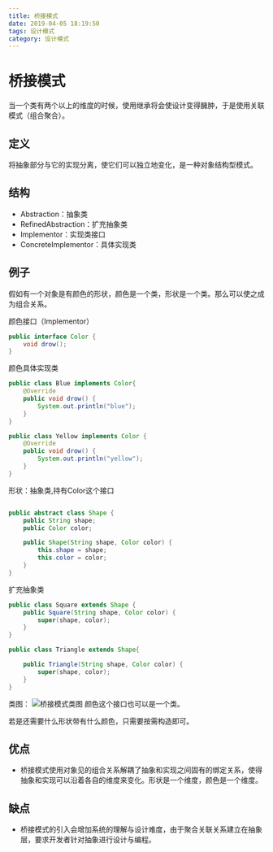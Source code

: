 ```yaml
---
title: 桥接模式
date: 2019-04-05 18:19:50
tags: 设计模式
category: 设计模式
---
```


# 桥接模式

当一个类有两个以上的维度的时候，使用继承将会使设计变得臃肿，于是使用关联模式（组合聚合）。

## 定义
将抽象部分与它的实现分离，使它们可以独立地变化，是一种对象结构型模式。

## 结构
- Abstraction：抽象类
- RefinedAbstraction：扩充抽象类
- Implementor：实现类接口
- ConcreteImplementor：具体实现类
<!--more-->
## 例子
假如有一个对象是有颜色的形状，颜色是一个类，形状是一个类。那么可以使之成为组合关系。

颜色接口（Implementor）
~~~java
public interface Color {
    void drow();
}
~~~

颜色具体实现类
~~~java
public class Blue implements Color{
    @Override
    public void drow() {
        System.out.println("blue");
    }
}
~~~
~~~java
public class Yellow implements Color {
    @Override
    public void drow() {
        System.out.println("yellow");
    }
}
~~~

形状：抽象类,持有Color这个接口
~~~java

public abstract class Shape {
    public String shape;
    public Color color;

    public Shape(String shape, Color color) {
        this.shape = shape;
        this.color = color;
    }
}
~~~
扩充抽象类
~~~java
public class Square extends Shape {
    public Square(String shape, Color color) {
        super(shape, color);
    }
}
~~~
~~~java
public class Triangle extends Shape{

    public Triangle(String shape, Color color) {
        super(shape, color);
    }
}
~~~
类图：
![桥接模式类图](/桥接模式/Bridge.png)
颜色这个接口也可以是一个类。

若是还需要什么形状带有什么颜色，只需要按需构造即可。

## 优点
- 桥接模式使用对象见的组合关系解耦了抽象和实现之间固有的绑定关系，使得抽象和实现可以沿着各自的维度来变化。形状是一个维度，颜色是一个维度。

## 缺点
- 桥接模式的引入会增加系统的理解与设计难度，由于聚合关联关系建立在抽象层，要求开发者针对抽象进行设计与编程。